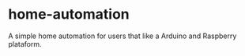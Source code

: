 home-automation
===============

A simple home automation for users that like a Arduino and Raspberry plataform.
